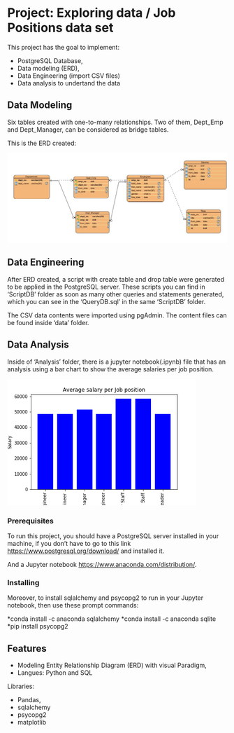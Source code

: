 # Project: Exploring data / Job Positions data set 

This project has the goal to implement: 
* PostgreSQL Database,
* Data modeling (ERD),
* Data Engineering (import CSV files)
* Data analysis to undertand the data


## Data Modeling

Six tables created with one-to-many relationships.
Two of them, Dept_Emp and Dept_Manager, can be considered as bridge tables.

This is the ERD created:

![GitHub Logo](/ERD/ERD.png)

## Data Engineering
After ERD created, a script with create table and drop table were generated to be applied in the PostgreSQL server. These scripts you can find in ‘ScriptDB’ folder as soon as many other queries and statements generated, which you can see in the ‘QueryDB.sql’ in the same ‘ScriptDB’ folder. 

The CSV data contents were imported using pgAdmin. The content files can be found inside ‘data’ folder.

## Data Analysis
Inside of ‘Analysis’ folder, there is a jupyter notebook(.ipynb) file that has an analysis using a bar chart to show the average salaries per job position.

![GitHub Logo](/Analysis/Plot/bar_chart_average.png)


### Prerequisites

To run this project, you should have a PostgreSQL server installed in your machine, if you don’t have to go to this link https://www.postgresql.org/download/ and installed it.

And a Jupyter notebook https://www.anaconda.com/distribution/.

### Installing

Moreover, to install sqlalchemy and psycopg2 to run in your Jupyter notebook, then use these prompt commands:

*conda install -c anaconda sqlalchemy
*conda install -c anaconda sqlite
*pip install psycopg2



## Features

* Modeling Entity Relationship Diagram (ERD) with visual Paradigm,
* Langues: Python and SQL

Libraries:
* Pandas, 
* sqlalchemy
* psycopg2 
* matplotlib
